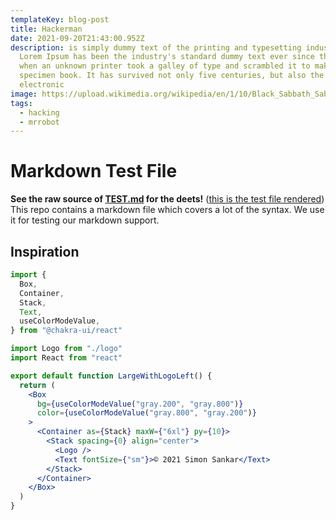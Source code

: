 ```yaml
---
templateKey: blog-post
title: Hackerman
date: 2021-09-20T21:43:00.952Z
description: is simply dummy text of the printing and typesetting industry.
  Lorem Ipsum has been the industry's standard dummy text ever since the 1500s,
  when an unknown printer took a galley of type and scrambled it to make a type
  specimen book. It has survived not only five centuries, but also the leap into
  electronic
image: https://upload.wikimedia.org/wikipedia/en/1/10/Black_Sabbath_Sabotage.jpg
tags:
  - hacking
  - mrrobot
---
```


# Markdown Test File

**See the raw source of [TEST.md](https://raw.githubusercontent.com/mxstbr/markdown-test-file/master/TEST.md) for the deets!** ([this is the test file rendered](./TEST.md))
This repo contains a markdown file which covers a lot of the syntax. We use it for testing our markdown support.

## Inspiration

```jsx
import {
  Box,
  Container,
  Stack,
  Text,
  useColorModeValue,
} from "@chakra-ui/react"

import Logo from "./logo"
import React from "react"

export default function LargeWithLogoLeft() {
  return (
    <Box
      bg={useColorModeValue("gray.200", "gray.800")}
      color={useColorModeValue("gray.800", "gray.200")}
    >
      <Container as={Stack} maxW={"6xl"} py={10}>
        <Stack spacing={0} align="center">
          <Logo />
          <Text fontSize={"sm"}>© 2021 Simon Sankar</Text>
        </Stack>
      </Container>
    </Box>
  )
}
```
